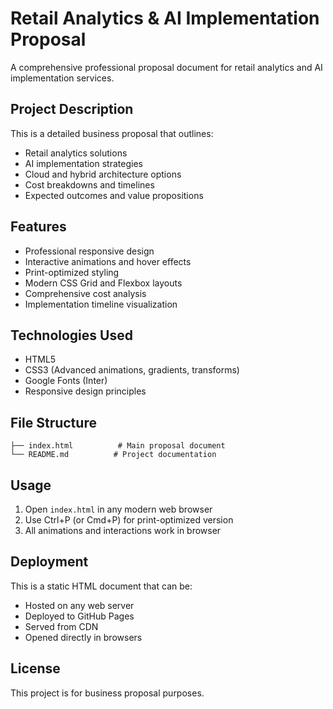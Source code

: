 # Retail Analytics & AI Implementation Proposal

A comprehensive professional proposal document for retail analytics and AI implementation services.

## Project Description

This is a detailed business proposal that outlines:
- Retail analytics solutions
- AI implementation strategies
- Cloud and hybrid architecture options
- Cost breakdowns and timelines
- Expected outcomes and value propositions

## Features

- Professional responsive design
- Interactive animations and hover effects
- Print-optimized styling
- Modern CSS Grid and Flexbox layouts
- Comprehensive cost analysis
- Implementation timeline visualization

## Technologies Used

- HTML5
- CSS3 (Advanced animations, gradients, transforms)
- Google Fonts (Inter)
- Responsive design principles

## File Structure

```
├── index.html          # Main proposal document
└── README.md          # Project documentation
```

## Usage

1. Open `index.html` in any modern web browser
2. Use Ctrl+P (or Cmd+P) for print-optimized version
3. All animations and interactions work in browser

## Deployment

This is a static HTML document that can be:
- Hosted on any web server
- Deployed to GitHub Pages
- Served from CDN
- Opened directly in browsers

## License

This project is for business proposal purposes.